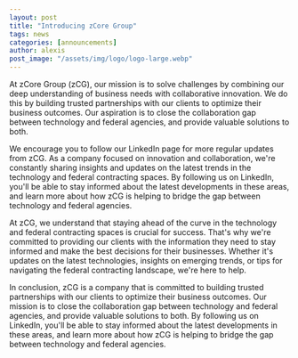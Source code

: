 ```yaml
---
layout: post
title: "Introducing zCore Group"
tags: news
categories: [announcements]
author: alexis
post_image: "/assets/img/logo/logo-large.webp"
---
```


At zCore Group (zCG), our mission is to solve challenges by combining our deep understanding of business needs with collaborative innovation. We do this by building trusted partnerships with our clients to optimize their business outcomes. Our aspiration is to close the collaboration gap between technology and federal agencies, and provide valuable solutions to both.

We encourage you to follow our LinkedIn page for more regular updates from zCG. As a company focused on innovation and collaboration, we're constantly sharing insights and updates on the latest trends in the technology and federal contracting spaces. By following us on LinkedIn, you'll be able to stay informed about the latest developments in these areas, and learn more about how zCG is helping to bridge the gap between technology and federal agencies.

At zCG, we understand that staying ahead of the curve in the technology and federal contracting spaces is crucial for success. That's why we're committed to providing our clients with the information they need to stay informed and make the best decisions for their businesses. Whether it's updates on the latest technologies, insights on emerging trends, or tips for navigating the federal contracting landscape, we're here to help.

In conclusion, zCG is a company that is committed to building trusted partnerships with our clients to optimize their business outcomes. Our mission is to close the collaboration gap between technology and federal agencies, and provide valuable solutions to both. By following us on LinkedIn, you'll be able to stay informed about the latest developments in these areas, and learn more about how zCG is helping to bridge the gap between technology and federal agencies.
